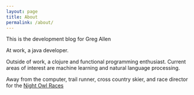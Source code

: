 ```yaml
---
layout: page
title: About
permalink: /about/
---
```


This is the development blog for Greg Allen

At work, a java developer.  

Outside of work, a clojure and 
functional programming enthusiast.  Current areas of interest are machine
learning and natural language processing.

Away from the computer, trail runner, cross country skier, and race
director for the [Night Owl Races](http://www.nightowlraces.org)
